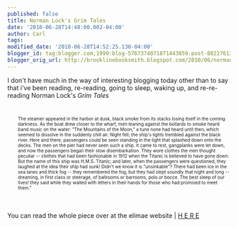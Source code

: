 ```yaml
---
published: false
title: Norman Lock's Grim Tales
date: '2010-06-28T14:48:00.002-04:00'
author: Carl
tags: 
modified_date: '2010-06-28T14:52:25.130-04:00'
blogger_id: tag:blogger.com,1999:blog-5767374071871443859.post-8822761395306954971
blogger_orig_url: http://brooklinebooksmith.blogspot.com/2010/06/norman-locks-grim-tales.html
---
```


I don't have much in the way of interesting blogging today other than to say that i've been reading, re-reading, going to sleep, waking up, and re-re-reading Norman Lock's <i>Grim Tales</i><br /><font size="1"><br /><ul><br />The steamer appeared in the harbor at dusk, black smoke from its stacks losing itself in the coming darkness. As the boat drew closer to the wharf, men leaning against the bollards to smoke heard band music on the water: "The Mountains of the Moon," a tune none had heard until then, which seemed to dissolve in the suddenly chill air. Night fell; the ship's lights trembled against the black river. Here and there, passengers could be seen standing in the light that splashed down onto the decks. The men on the pier had never seen such a ship. It came to rest, gangplanks were let down, and now the passengers began their slow disembarkation. They wore clothes the men thought peculiar -- clothes that had been fashionable in 1912 when the Titanic is believed to have gone down. But the name of this ship was H.M.S. Titanic; and later, when the passengers were questioned, they laughed at the idea their ship had sunk! Didn't we know it is "unsinkable"? There had been ice in the sea lanes and thick fog -- they remembered the fog; but they had slept soundly that night and long -- dreaming, in first class or steerage, of ballrooms or barrooms, polo or bocce. The best sleep of our lives! they said while they waited with letters in their hands for those who had promised to meet them."</ul></font><br /><br />You can read the whole piece over at the elimae website | <a href="http://www.elimae.com/ebooks/lock/tales.html">H E R E</a>